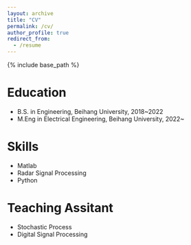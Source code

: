 ```yaml
---
layout: archive
title: "CV"
permalink: /cv/
author_profile: true
redirect_from:
  - /resume
---
```


{% include base_path %}

Education
======
* B.S. in Engineering, Beihang University, 2018~2022
* M.Eng in Electrical Engineering, Beihang University, 2022~


  
Skills
======
* Matlab
* Radar Signal Processing
* Python


  
Teaching Assitant
======
* Stochastic Process
* Digital Signal Processing
  
